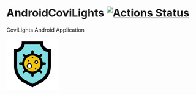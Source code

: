 # AndroidCoviLights [![Actions Status](https://github.com/covilights/AndroidCoviLights/workflows/Android%20CI/badge.svg)](https://github.com/covilights/AndroidCoviLights/actions) 
CoviLights Android Application

![logo](logo.png)
